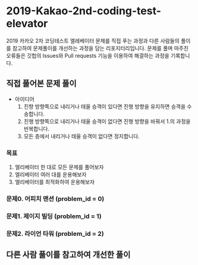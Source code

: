 # 2019-Kakao-2nd-coding-test-elevator
2019 카카오 2차 코딩테스트 엘레베이터 문제를 직접 푸는 과정과 다른 사람들의 풀이를 참고하여 문제풀이를 개선하는 과정을 담는 리포지터리입니다.
문제를 풀며 마주친 오류들은 깃헙의 Issues와 Pull requests 기능을 이용하여 해결하는 과정을 기록합니다.

## 직접 풀어본 문제 풀이
* 아이디어 
    1. 진향 방향쪽으로 내리거나 태울 승객이 있다면 진행 방향을 유지하면 승객을 수송합니다.  
    2. 진행 방향쪽으로 내리거나 태울 승객이 없다면 진행 방향을 바꿔서 1.의 과정을 반복합니다. 
    3. 모든 층에서 내리거나 태울 승객이 없다면 정지합니다.

### 목표 
1. 엘리베이터 한 대로 모든 문제를 풀어보자                 
2. 엘리베이터 여러 대를 운용해보자 
3. 엘리베이터를 최적화하여 운용해보자 

### 문제0. 어피치 맨션 (problem_id = 0)
### 문제1. 제이지 빌딩 (problem_id = 1)
### 문제2. 라이언 타워 (problem_id = 2)

## 다른 사람 풀이를 참고하여 개선한 풀이 
